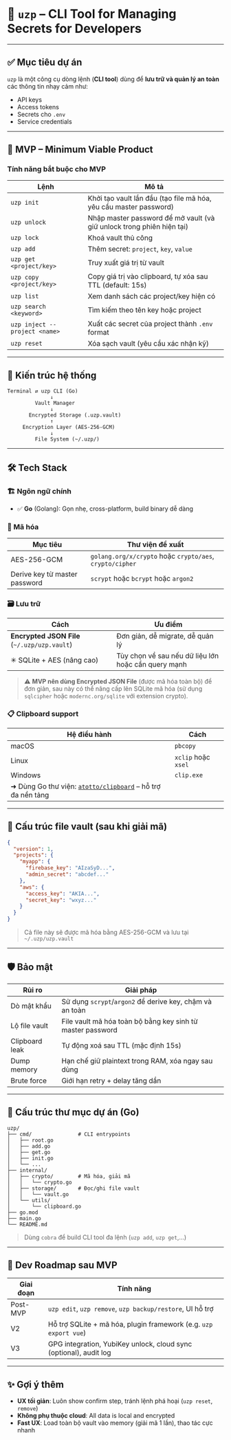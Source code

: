 # 📘 `uzp` – CLI Tool for Managing Secrets for Developers

---

## ✅ Mục tiêu dự án

`uzp` là một công cụ dòng lệnh (**CLI tool**) dùng để **lưu trữ và quản lý an toàn** các thông tin nhạy cảm như:

* API keys
* Access tokens
* Secrets cho `.env`
* Service credentials

---

## 🚀 MVP – Minimum Viable Product

### Tính năng bắt buộc cho MVP

| Lệnh                          | Mô tả                                                                 |
| ----------------------------- | --------------------------------------------------------------------- |
| `uzp init`                    | Khởi tạo vault lần đầu (tạo file mã hóa, yêu cầu master password)     |
| `uzp unlock`                  | Nhập master password để mở vault (và giữ unlock trong phiên hiện tại) |
| `uzp lock`                    | Khoá vault thủ công                                                   |
| `uzp add`                     | Thêm secret: `project`, `key`, `value`                                |
| `uzp get <project/key>`       | Truy xuất giá trị từ vault                                            |
| `uzp copy <project/key>`      | Copy giá trị vào clipboard, tự xóa sau TTL (default: 15s)             |
| `uzp list`                    | Xem danh sách các project/key hiện có                                 |
| `uzp search <keyword>`        | Tìm kiếm theo tên key hoặc project                                    |
| `uzp inject --project <name>` | Xuất các secret của project thành `.env` format                       |
| `uzp reset`                   | Xóa sạch vault (yêu cầu xác nhận kỹ)                                  |

---

## 🧱 Kiến trúc hệ thống

```
Terminal ⇄ uzp CLI (Go)
              ↓
         Vault Manager
              ↓
       Encrypted Storage (.uzp.vault)
              ↑
     Encryption Layer (AES-256-GCM)
              ↓
         File System (~/.uzp/)
```

---

## 🛠️ Tech Stack

### 🏗 Ngôn ngữ chính

* ✅ **Go** (Golang): Gọn nhẹ, cross-platform, build binary dễ dàng

### 🔐 Mã hóa

| Mục tiêu                      | Thư viện đề xuất                                         |
| ----------------------------- | -------------------------------------------------------- |
| AES-256-GCM                   | `golang.org/x/crypto` hoặc `crypto/aes`, `crypto/cipher` |
| Derive key từ master password | `scrypt` hoặc `bcrypt` hoặc `argon2`                     |

### 🗃 Lưu trữ

| Cách                                         | Ưu điểm                                             |
| -------------------------------------------- | --------------------------------------------------- |
| **Encrypted JSON File** (`~/.uzp/uzp.vault`) | Đơn giản, dễ migrate, dễ quản lý                    |
| ✳ SQLite + AES (nâng cao)                    | Tùy chọn về sau nếu dữ liệu lớn hoặc cần query mạnh |

> ⚠️ **MVP nên dùng Encrypted JSON File** (được mã hóa toàn bộ) để đơn giản, sau này có thể nâng cấp lên SQLite mã hóa (sử dụng `sqlcipher` hoặc `modernc.org/sqlite` với extension crypto).

### 📋 Clipboard support

| Hệ điều hành                                                                                       | Cách                |
| -------------------------------------------------------------------------------------------------- | ------------------- |
| macOS                                                                                              | `pbcopy`            |
| Linux                                                                                              | `xclip` hoặc `xsel` |
| Windows                                                                                            | `clip.exe`          |
| ➜ Dùng Go thư viện: [`atotto/clipboard`](https://github.com/atotto/clipboard) – hỗ trợ đa nền tảng |                     |

---

## 🧪 Cấu trúc file vault (sau khi giải mã)

```json
{
  "version": 1,
  "projects": {
    "myapp": {
      "firebase_key": "AIzaSyD...",
      "admin_secret": "abcdef..."
    },
    "aws": {
      "access_key": "AKIA...",
      "secret_key": "wxyz..."
    }
  }
}
```

> Cả file này sẽ được mã hóa bằng AES-256-GCM và lưu tại `~/.uzp/uzp.vault`

---

## 🛡️ Bảo mật

| Rủi ro         | Giải pháp                                                  |
| -------------- | ---------------------------------------------------------- |
| Dò mật khẩu    | Sử dụng `scrypt`/`argon2` để derive key, chậm và an toàn   |
| Lộ file vault  | File vault mã hóa toàn bộ bằng key sinh từ master password |
| Clipboard leak | Tự động xoá sau TTL (mặc định 15s)                         |
| Dump memory    | Hạn chế giữ plaintext trong RAM, xóa ngay sau dùng         |
| Brute force    | Giới hạn retry + delay tăng dần                            |

---

## 📁 Cấu trúc thư mục dự án (Go)

```
uzp/
├── cmd/               # CLI entrypoints
│   ├── root.go
│   ├── add.go
│   ├── get.go
│   ├── init.go
│   └── ...
├── internal/
│   ├── crypto/        # Mã hóa, giải mã
│   │   └── crypto.go
│   ├── storage/       # Đọc/ghi file vault
│   │   └── vault.go
│   └── utils/
│       └── clipboard.go
├── go.mod
├── main.go
└── README.md
```

> Dùng `cobra` để build CLI tool đa lệnh (`uzp add`, `uzp get`,...)

---

## 📌 Dev Roadmap sau MVP

| Giai đoạn | Tính năng                                                         |
| --------- | ----------------------------------------------------------------- |
| Post-MVP  | `uzp edit`, `uzp remove`, `uzp backup/restore`, UI hỗ trợ         |
| V2        | Hỗ trợ SQLite + mã hóa, plugin framework (e.g. `uzp export vue`)  |
| V3        | GPG integration, YubiKey unlock, cloud sync (optional), audit log |

---

## ✨ Gợi ý thêm

* **UX tối giản**: Luôn show confirm step, tránh lệnh phá hoại (`uzp reset`, `remove`)
* **Không phụ thuộc cloud**: All data is local and encrypted
* **Fast UX**: Load toàn bộ vault vào memory (giải mã 1 lần), thao tác cực nhanh
